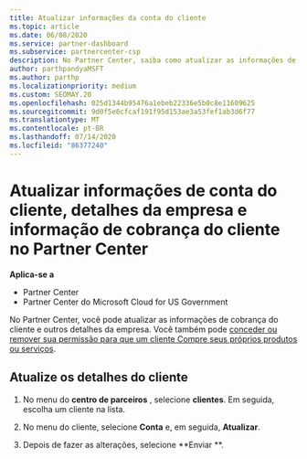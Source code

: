 ```yaml
---
title: Atualizar informações da conta do cliente
ms.topic: article
ms.date: 06/08/2020
ms.service: partner-dashboard
ms.subservice: partnercenter-csp
description: No Partner Center, saiba como atualizar as informações de cobrança de um cliente ou como atualizar os detalhes da empresa.
author: parthpandyaMSFT
ms.author: parthp
ms.localizationpriority: medium
ms.custom: SEOMAY.20
ms.openlocfilehash: 025d1344b95476a1ebeb22336e5b0c8e11609625
ms.sourcegitcommit: 9d0f5e6cfcaf191f95d153ae3a53fef1ab3d6f77
ms.translationtype: MT
ms.contentlocale: pt-BR
ms.lasthandoff: 07/14/2020
ms.locfileid: "86377240"
---
```

# <a name="update-customer-account-info-company-details-and-customer-billing-information-in-partner-center"></a>Atualizar informações de conta do cliente, detalhes da empresa e informação de cobrança do cliente no Partner Center

**Aplica-se a**

- Partner Center
- Partner Center do Microsoft Cloud for US Government

No Partner Center, você pode atualizar as informações de cobrança do cliente e outros detalhes da empresa. Você também pode [conceder ou remover sua permissão para que um cliente Compre seus próprios produtos ou serviços](give-customers-permission.md).

## <a name="update-customer-details"></a>Atualize os detalhes do cliente

1. No menu do **centro de parceiros** , selecione **clientes**. Em seguida, escolha um cliente na lista.

2. No menu do cliente, selecione **Conta** e, em seguida, **Atualizar**.

3. Depois de fazer as alterações, selecione **Enviar **.